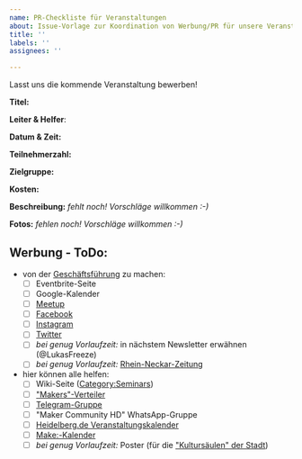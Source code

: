 ```yaml
---
name: PR-Checkliste für Veranstaltungen
about: Issue-Vorlage zur Koordination von Werbung/PR für unsere Veranstaltungen
title: ''
labels: ''
assignees: ''

---
```


Lasst uns die kommende Veranstaltung bewerben!

**Titel:**

**Leiter & Helfer**: 

**Datum & Zeit:** 

**Teilnehmerzahl:** 

**Zielgruppe:**

**Kosten:**

**Beschreibung:** *fehlt noch! Vorschläge willkommen :-)*

**Fotos:** *fehlen noch! Vorschläge willkommen :-)*

## Werbung - ToDo:

* von der [Geschäftsführung](https://wiki.comakingspace.de/Management) zu machen:
  * [ ] Eventbrite-Seite
  * [ ] Google-Kalender
  * [ ] [Meetup](https://www.meetup.com/de-DE/Heidelberg-Makers-Meetup/)
  * [ ] [Facebook](https://www.facebook.com/comakingspace/)
  * [ ] [Instagram](https://www.instagram.com/comakingspace/)
  * [ ] [Twitter](https://www.twitter.com/comakingspace/)
  * [ ] *bei genug Vorlaufzeit:* in nächstem Newsletter erwähnen (@LukasFreeze)
  * [ ] *bei genug Vorlaufzeit:* [Rhein-Neckar-Zeitung](https://www.rnz.de/kontakt/redaktionen.html)

* hier können alle helfen:
  * [ ] Wiki-Seite ([Category:Seminars](https://wiki.comakingspace.de/Category:Seminars))
  * [ ] ["Makers"-Verteiler](https://wiki.comakingspace.de/Mailing_List)
  * [ ] [Telegram-Gruppe](https://wiki.comakingspace.de/Telegram_Group)
  * [ ] "Maker Community HD" WhatsApp-Gruppe
  * [ ] [Heidelberg.de Veranstaltungskalender](https://www.heidelberg.de/hd,Lde/HD/Erleben/veranstaltungskalender.html)
  * [ ] [Make:-Kalender](https://www.heise.de/make/kalender/new_event/)
  * [ ] *bei genug Vorlaufzeit:* Poster (für die ["Kultursäulen" der Stadt](https://www.heidelberg.de/hd,Lde/HD/Rathaus/Kultursaeulen+_+kostenloses+Plakatieren.html))
